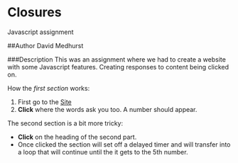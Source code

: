 # Closures
Javascript assignment

##Author
David Medhurst

###Description
This was an assignment where we had to create a website with some Javascript features. Creating responses to content being clicked on.

How the *first section* works:

1. First go to the [Site](http://hawfans.github.io/Closures/)
2. **Click** where the words ask you too. A number should appear.

The second section is a bit more tricky:

- **Click** on the heading of the second part.
- Once clicked the section will set off a delayed timer and will transfer into a loop that will continue until the it gets to the 5th number.

